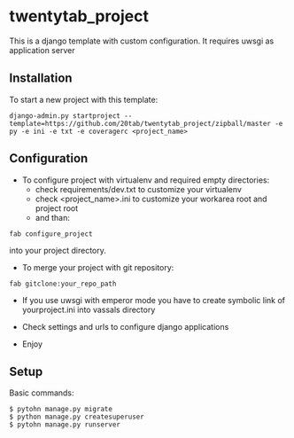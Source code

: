 twentytab_project
=================

This is a django template with custom configuration. It requires uwsgi as application server

## Installation

To start a new project with this template:

```
django-admin.py startproject --template=https://github.com/20tab/twentytab_project/zipball/master -e py -e ini -e txt -e coveragerc <project_name>
```

## Configuration

- To configure project with virtualenv and required empty directories: 
  - check requirements/dev.txt to customize your virtualenv 
  - check <project_name>.ini to customize your workarea root and project root
  - and than:
```
fab configure_project
```
into your project directory.

- To merge your project with git repository:

```
fab gitclone:your_repo_path
```

- If you use uwsgi with emperor mode you have to create symbolic link of yourproject.ini into vassals directory

- Check settings and urls to configure django applications

- Enjoy

## Setup

Basic commands:

```shell
$ pytohn manage.py migrate
$ python manage.py createsuperuser
$ pytohn manage.py runserver
```
